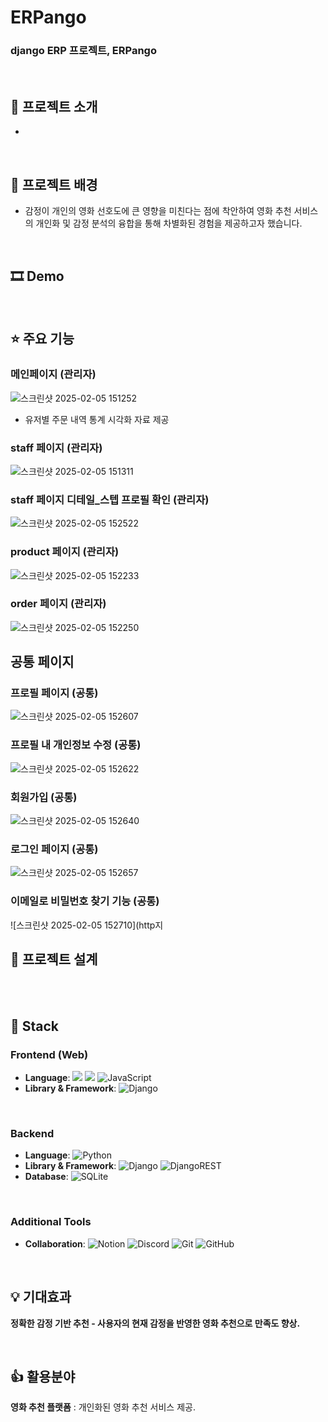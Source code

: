 
<h1 align="left">ERPango</h1>
<h3 align="left">django ERP 프로젝트, ERPango</h3>

<br/>

## 📝 프로젝트 소개
- 

<br/>

## 🌁 프로젝트 배경
- 감정이 개인의 영화 선호도에 큰 영향을 미친다는 점에 착안하여 영화 추천 서비스의 개인화 및 감정 분석의 융합을 통해 차별화된 경험을 제공하고자 했습니다.

<br/>

## 🎞 Demo

<br/>

## ⭐ 주요 기능
### 메인페이지 (관리자)
![스크린샷 2025-02-05 151252](https://github.com/user-attachments/assets/185780f9-1e35-4ff7-a741-18f2f693b250)
- 유저별 주문 내역 통계 시각화 자료 제공

### staff 페이지 (관리자)
![스크린샷 2025-02-05 151311](https://github.com/user-attachments/assets/a672310a-b731-4967-90cc-d6a738ac7369)

### staff 페이지 디테일_스텝 프로필 확인 (관리자)
![스크린샷 2025-02-05 152522](https://github.com/user-attachments/assets/7077d93c-b18e-4483-a100-83e7009e036f)

### product 페이지 (관리자)
![스크린샷 2025-02-05 152233](https://github.com/user-attachments/assets/e1f51662-5fe0-4d93-bf41-cbf97e9d0ab5)

### order 페이지 (관리자)
![스크린샷 2025-02-05 152250](https://github.com/user-attachments/assets/3b75c037-354f-4ebc-b3d4-e1fe7d2db8b6)

## 공통 페이지
### 프로필 페이지 (공통)
![스크린샷 2025-02-05 152607](https://github.com/user-attachments/assets/fb103dab-eec1-42ab-a4e5-8845ae543efb)

### 프로필 내 개인정보 수정 (공통)
![스크린샷 2025-02-05 152622](https://github.com/user-attachments/assets/1c6fe6f2-959d-427b-acc5-cc4cbf4e18fb)

### 회원가입 (공통)
![스크린샷 2025-02-05 152640](https://github.com/user-attachments/assets/19ce60ba-8a14-4d7a-83d4-ecce14f7a837)

### 로그인 페이지 (공통)
![스크린샷 2025-02-05 152657](https://github.com/user-attachments/assets/d5f40722-5737-46a0-abfb-b60f790c2a0b)

### 이메일로 비밀번호 찾기 기능 (공통)
![스크린샷 2025-02-05 152710](http지

## 🔨 프로젝트 설계


<br/>

<br/>

## 🔧 Stack
### **Frontend (Web)**
- **Language**: <img src="https://img.shields.io/badge/HTML5-E34F26?style=for-the-badge&logo=HTML5&logoColor=white"> <img src="https://img.shields.io/badge/CSS3-1572B6?style=for-the-badge&logo=CSS3&logoColor=white"> ![JavaScript](https://img.shields.io/badge/javascript-%23323330.svg?style=for-the-badge&logo=javascript&logoColor=%23F7DF1E)
- **Library & Framework**: ![Django](https://img.shields.io/badge/django-%23092E20.svg?style=for-the-badge&logo=django&logoColor=white)
<br/>

### **Backend**
- **Language**: ![Python](https://img.shields.io/badge/python-3670A0?style=for-the-badge&logo=python&logoColor=ffdd54)
- **Library & Framework**: ![Django](https://img.shields.io/badge/django-%23092E20.svg?style=for-the-badge&logo=django&logoColor=white) ![DjangoREST](https://img.shields.io/badge/DJANGO-REST-ff1709?style=for-the-badge&logo=django&logoColor=white&color=ff1709&labelColor=gray) 
- **Database**: ![SQLite](https://img.shields.io/badge/sqlite-%2307405e.svg?style=for-the-badge&logo=sqlite&logoColor=white)
<br/>

### **Additional Tools**
- **Collaboration**: ![Notion](https://img.shields.io/badge/Notion-%23000000.svg?style=for-the-badge&logo=notion&logoColor=white) ![Discord](https://img.shields.io/badge/Discord-%235865F2.svg?style=for-the-badge&logo=discord&logoColor=white) ![Git](https://img.shields.io/badge/git-%23F05033.svg?style=for-the-badge&logo=git&logoColor=white) ![GitHub](https://img.shields.io/badge/github-%23121011.svg?style=for-the-badge&logo=github&logoColor=white)

<br/>

## 💡 기대효과
**정확한 감정 기반 추천 - 사용자의 현재 감정을 반영한 영화 추천으로 만족도 향상.**



<br/>

## 👍 활용분야
**영화 추천 플랫폼** : 개인화된 영화 추천 서비스 제공.

